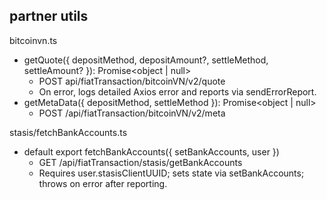 ## partner utils

bitcoinvn.ts
- getQuote({ depositMethod, depositAmount?, settleMethod, settleAmount? }): Promise<object | null>
  - POST api/fiatTransaction/bitcoinVN/v2/quote
  - On error, logs detailed Axios error and reports via sendErrorReport.
- getMetaData({ depositMethod, settleMethod }): Promise<object | null>
  - POST /api/fiatTransaction/bitcoinVN/v2/meta

stasis/fetchBankAccounts.ts
- default export fetchBankAccounts({ setBankAccounts, user })
  - GET /api/fiatTransaction/stasis/getBankAccounts
  - Requires user.stasisClientUUID; sets state via setBankAccounts; throws on error after reporting.

